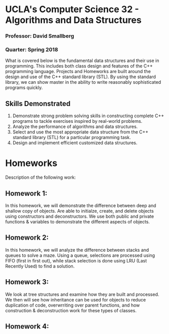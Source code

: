 # UCLA's Computer Science 32 - Algorithms and Data Structures

### Professor: David Smallberg
### Quarter: Spring 2018

What is covered below is the fundamental data structures and their use in programming. This includes both class design and features of the C++ programming language.
Projects and Homeworks are built around the design and use of the C++ standard library (STL). By using the standard library, we can show master in the ability to 
write reasonably sophisticated programs quickly.

## Skills Demonstrated 
1) Demonstrate strong problem solving skills in constructing complete C++ programs to tackle exercises inspired by real-world problems.
2) Analyze the performance of algorithms and data structures.
3) Select and use the most appropriate data structure from the C++ standard library (STL) for a particular programming task.
4) Design and implement efficient customized data structures.

# Homeworks 
Description of the following work: 

## Homework 1: 
In this homework, we will demonstrate the difference between deep and shallow copy of objects.
Are able to initialze, create, and delete objects using constructors and deconstructors. We use both public and private functions & variables to demonstrate the 
different aspects of objects. 

## Homework 2: 
In this homework, we will analyze the difference between stacks and queues to solve a maze. Using a queue, selections are processed using FIFO (first in first out), while 
stack selection is done using LRU (Last Recently Used) to find a solution.  

## Homework 3: 
We look at tree structures and examine how they are built and processed. We then will see how inheritance can be used for objects to reduce duplication of code, overwrriting over
parent functions, and how construction & deconstruction work for these types of classes. 

## Homework 4: 

